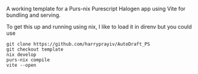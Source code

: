 A working template for a Purs-nix Purescript Halogen app using Vite for bundling and serving.  

To get this up and running using nix, I like to load it in direnv but you could use 

```
git clone https://github.com/harryprayiv/AutoDraft_PS
git checkout template
nix develop
purs-nix compile
vite --open
```
